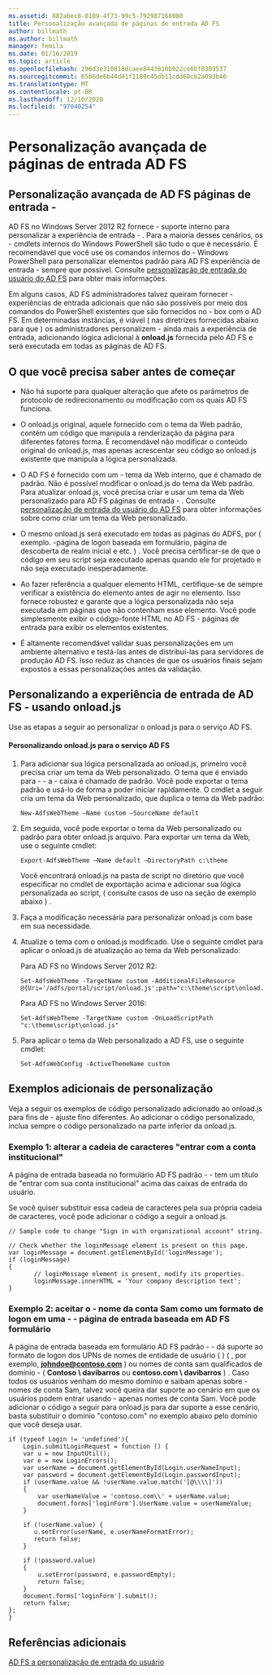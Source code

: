 ```yaml
---
ms.assetid: 882abec8-0189-4f73-99c5-792987168080
title: Personalização avançada de páginas de entrada AD FS
author: billmath
ms.author: billmath
manager: femila
ms.date: 01/16/2019
ms.topic: article
ms.openlocfilehash: 296d3e310818dcaee8443810b922ce6bf0389537
ms.sourcegitcommit: 65b6de6b44d41f1180c45db11cdd60cb2a093b46
ms.translationtype: MT
ms.contentlocale: pt-BR
ms.lasthandoff: 12/10/2020
ms.locfileid: "97040254"
---
```

# <a name="advanced-customization-of-ad-fs-sign-in-pages"></a>Personalização avançada de páginas de entrada AD FS


## <a name="advanced-customization-of-ad-fs-sign-in-pages"></a>Personalização avançada de AD FS páginas de entrada \-
AD FS no Windows Server 2012 R2 fornece \- suporte interno para personalizar a experiência de entrada \- . Para a maioria desses cenários, os \- cmdlets internos do Windows PowerShell são tudo o que é necessário.  É recomendável que você use os comandos internos do \- Windows PowerShell para personalizar elementos padrão para AD FS experiência de entrada \- sempre que possível.  Consulte [personalização de entrada do usuário do AD FS](AD-FS-user-sign-in-customization.md) para obter mais informações.

Em alguns casos, AD FS administradores talvez queiram fornecer \- experiências de entrada adicionais que não são possíveis por meio dos comandos do PowerShell existentes que são fornecidos no \- box com o AD FS. Em determinadas instâncias, é viável \( nas diretrizes fornecidas abaixo para que \) os administradores personalizem \- ainda mais a experiência de entrada, adicionando lógica adicional à **onload.js** fornecida pelo AD FS e será executada em todas as páginas de AD FS.

## <a name="things-to-know-before-you-start"></a>O que você precisa saber antes de começar

-   Não há suporte para qualquer alteração que afete os parâmetros de protocolo de redirecionamento ou modificação com os quais AD FS funciona.

-   O onload.js original, aquele fornecido com o tema da Web padrão, contém um código que manipula a renderização da página para diferentes fatores forma. É recomendável não modificar o conteúdo original do onload.js, mas apenas acrescentar seu código ao onload.js existente que manipula a lógica personalizada.

-   O AD FS é fornecido com um \- tema da Web interno, que é chamado de padrão. Não é possível modificar o onload.js do tema da Web padrão. Para atualizar onload.js, você precisa criar e usar um tema da Web personalizado para AD FS páginas de entrada \- .  Consulte [personalização de entrada do usuário do AD FS](AD-FS-user-sign-in-customization.md) para obter informações sobre como criar um tema da Web personalizado.

-   O mesmo onload.js será executado em todas as páginas do ADFS, por \( exemplo. \-página de logon baseada em formulário, página de descoberta de realm inicial e etc. \) . Você precisa certificar-se de que o código em seu script seja executado apenas quando ele for projetado e não seja executado inesperadamente.

-   Ao fazer referência a qualquer elemento HTML, certifique-se de sempre verificar a existência do elemento antes de agir no elemento. Isso fornece robustez e garante que a lógica personalizada não seja executada em páginas que não contenham esse elemento. Você pode simplesmente exibir o código-fonte HTML no AD FS \- páginas de entrada para exibir os elementos existentes.

-   É altamente recomendável validar suas personalizações em um ambiente alternativo e testá-las antes de distribuí-las para servidores de produção AD FS. Isso reduz as chances de que os usuários finais sejam expostos a essas personalizações antes da validação.

## <a name="customizing-the-ad-fs-sign-in-experience-by-using-onloadjs"></a>Personalizando a experiência de entrada de AD FS \- usando onload.js
Use as etapas a seguir ao personalizar o onload.js para o serviço AD FS.

#### <a name="customizing-onloadjs-for-the-ad-fs-service"></a>Personalizando onload.js para o serviço AD FS

1.  Para adicionar sua lógica personalizada ao onload.js, primeiro você precisa criar um tema da Web personalizado. O tema que é enviado para \- \- a \- caixa é chamado de padrão. Você pode exportar o tema padrão e usá-lo de forma a poder iniciar rapidamente. O cmdlet a seguir cria um tema da Web personalizado, que duplica o tema da Web padrão:

    ```
    New-AdfsWebTheme –Name custom –SourceName default

    ```

2.  Em seguida, você pode exportar o tema da Web personalizado ou padrão para obter onload.js arquivo. Para exportar um tema da Web, use o seguinte cmdlet:

    ```
    Export-AdfsWebTheme –Name default –DirectoryPath c:\theme

    ```

    Você encontrará onload.js na pasta de script no diretório que você especificar no cmdlet de exportação acima e adicionar sua lógica personalizada ao script, \( consulte casos de uso na seção de exemplo abaixo \) .

3.  Faça a modificação necessária para personalizar onload.js com base em sua necessidade.

4.  Atualize o tema com o onload.js modificado. Use o seguinte cmdlet para aplicar o onload.js de atualização ao tema da Web personalizado:

     Para AD FS no Windows Server 2012 R2:

    ```
    Set-AdfsWebTheme -TargetName custom -AdditionalFileResource @{Uri='/adfs/portal/script/onload.js';path="c:\theme\script\onload.js"}

    ```
    Para AD FS no Windows Server 2016:

     ```
    Set-AdfsWebTheme -TargetName custom -OnLoadScriptPath "c:\theme\script\onload.js"

    ```

5.  Para aplicar o tema da Web personalizado a AD FS, use o seguinte cmdlet:

    ```
    Set-AdfsWebConfig -ActiveThemeName custom
    ```

## <a name="additional-customization-examples"></a>Exemplos adicionais de personalização
Veja a seguir os exemplos de código personalizado adicionado ao onload.js para fins de \- ajuste fino diferentes. Ao adicionar o código personalizado, inclua sempre o código personalizado na parte inferior da onload.js.

### <a name="example-1-change-sign-in-with-organizational-account-string"></a>Exemplo 1: alterar a cadeia de caracteres "entrar com a conta institucional"
A página de entrada baseada no formulário AD FS padrão \- \- tem um título de "entrar com sua conta institucional" acima das caixas de entrada do usuário.

Se você quiser substituir essa cadeia de caracteres pela sua própria cadeia de caracteres, você pode adicionar o código a seguir a onload.js.

```
// Sample code to change "Sign in with organizational account" string.

// Check whether the loginMessage element is present on this page.
var loginMessage = document.getElementById('loginMessage');
if (loginMessage)
{
       // loginMessage element is present, modify its properties.
       loginMessage.innerHTML = 'Your company description text';
}

```

### <a name="example-2-accept-sam-account-name-as-a-login-format-on-an-ad-fs-form-based-sign-in-page"></a>Exemplo 2: aceitar o \- nome da conta Sam como um formato de logon em uma \- \- página de entrada baseada em AD FS formulário
A página de entrada baseada em formulário AD FS padrão \- \- dá suporte ao formato de logon dos UPNs de nomes de entidade de usuário \( \) \( , por exemplo, <strong>johndoe@contoso.com</strong> \) ou nomes de conta sam qualificados de domínio \- \( **Contoso \\ davibarros** ou **contoso.com \\ davibarros** \) . Caso todos os usuários venham do mesmo domínio e saibam apenas sobre \- nomes de conta Sam, talvez você queira dar suporte ao cenário em que os usuários podem entrar usando \- apenas nomes de conta Sam. Você pode adicionar o código a seguir para onload.js para dar suporte a esse cenário, basta substituir o domínio "contoso.com" no exemplo abaixo pelo domínio que você deseja usar.

```
if (typeof Login != 'undefined'){
    Login.submitLoginRequest = function () {
    var u = new InputUtil();
    var e = new LoginErrors();
    var userName = document.getElementById(Login.userNameInput);
    var password = document.getElementById(Login.passwordInput);
    if (userName.value && !userName.value.match('[@\\\\]'))
    {
        var userNameValue = 'contoso.com\\' + userName.value;
        document.forms['loginForm'].UserName.value = userNameValue;
    }

    if (!userName.value) {
       u.setError(userName, e.userNameFormatError);
       return false;
    }

    if (!password.value)
    {
        u.setError(password, e.passwordEmpty);
        return false;
    }
    document.forms['loginForm'].submit();
    return false;
};
}

```

## <a name="additional-references"></a>Referências adicionais
[AD FS a personalização de entrada do usuário](AD-FS-user-sign-in-customization.md)


